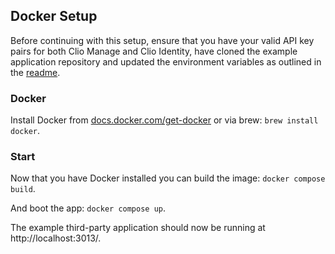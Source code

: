 ## Docker Setup

Before continuing with this setup, ensure that you have your valid API key pairs for both Clio Manage and Clio Identity, have cloned the example application repository and updated the environment variables as outlined in the [readme](../README.md).

### Docker

Install Docker from [docs.docker.com/get-docker](https://docs.docker.com/get-docker/) or via brew: `brew install docker`.

### Start

Now that you have Docker installed you can build the image: `docker compose build`.

And boot the app: `docker compose up`.

The example third-party application should now be running at http://localhost:3013/.
